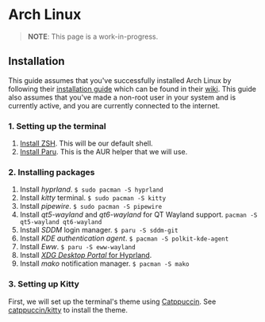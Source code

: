 # Arch Linux

> **NOTE**: This page is a work-in-progress.

## Installation

This guide assumes that you've successfully installed Arch Linux by following their [installation guide](https://wiki.archlinux.org/title/Installation_guide) which can be found in their [wiki](https://wiki.archlinux.org/). This guide also assumes that you've made a non-root user in your system and is currently active, and you are currently connected to the internet.

### 1. Setting up the terminal

1. [Install ZSH](https://github.com/SetupGuides/ZSH). This will be our default shell.
2. [Install Paru](https://github.com/Morganamilo/paru). This is the AUR helper that we will use.

### 2. Installing packages

1. Install *hyprland*. `$ sudo pacman -S hyprland`
2. Install *kitty* terminal. `$ sudo pacman -S kitty`
3. Install *pipewire*. `$ sudo pacman -S pipewire`
4. Install *qt5-wayland* and *qt6-wayland* for QT Wayland support. `pacman -S qt5-wayland qt6-wayland`
5. Install *SDDM* login manager. `$ paru -S sddm-git`
6. Install *KDE authentication agent*. `$ pacman -S polkit-kde-agent`
7. Install *Eww*. `$ paru -S eww-wayland`
8. Install [*XDG Desktop Portal* for Hyprland](https://wiki.hyprland.org/Useful-Utilities/Hyprland-desktop-portal/).
9. Install *mako* notification manager. `$ pacman -S mako`

### 3. Setting up Kitty

First, we will set up the terminal's theme using [Catppuccin](https://github.com/catppuccin/catppuccin). See [catppuccin/kitty](https://github.com/catppuccin/kitty) to install the theme.
